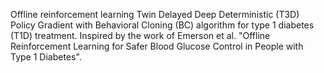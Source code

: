 Offline reinforcement learning Twin Delayed Deep Deterministic (T3D) Policy Gradient with Behavioral Cloning (BC) algorithm for type 1 diabetes (T1D) treatment. Inspired by the work of Emerson et al. "Offline Reinforcement Learning for Safer Blood Glucose Control in People with Type 1 Diabetes".
